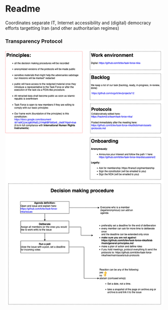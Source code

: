# Readme

Coordinates separate IT, Internet accessibility and (digital) democracy efforts targetting Iran (and other authoritarian regimes)  

### Transparency Protocol
![img](https://github.com/tcfev/task-force-nika/blob/main/assets/transparency-protocol.drawio.png)